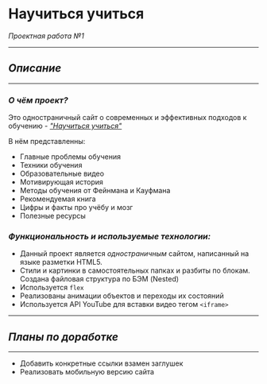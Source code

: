 # **Научиться учиться**
*Проектная работа №1*

---
## *Описание*

---
### ***О чём проект?***

Это одноcтраничный сайт о современных и эффективных подходов к обучению - [*"Научиться учиться"*](https://tinaevnk.github.io/how-to-learn/index.html)

В нём представленны:

* Главные проблемы обучения
* Техники обучения
* Образовательные видео
* Мотивирующая история
* Методы обучения от Фейнмана и Кауфмана
* Рекомендуемая книга
* Цифры и факты про учёбу и мозг
* Полезные ресурсы

### ***Функциональность и используемые технологии:***

* Данный проект является *одностраничным* сайтом, написанный на языке разметки HTML5.
* Стили и картинки в самостоятельных папках и разбиты по блокам. Создана файловая структура по БЭМ (Nested)
* Используется  `flex`
* Реализованы анимации объектов и переходы их состояний
* Используется API YouTube для вставки видео тегом `<iframe>`
---
## *Планы по доработке*

---

- Добавить конкретные ссылки взамен заглушек
- Реализовать мобильную версию сайта
